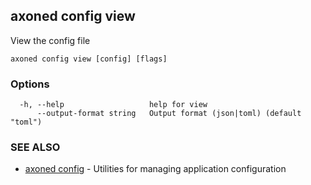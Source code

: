 ## axoned config view

View the config file

```
axoned config view [config] [flags]
```

### Options

```
  -h, --help                   help for view
      --output-format string   Output format (json|toml) (default "toml")
```

### SEE ALSO

* [axoned config](axoned_config.md)	 - Utilities for managing application configuration
